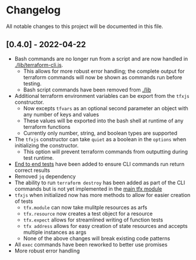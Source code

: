 # Changelog

All notable changes to this project will be documented in this file.

## [0.4.0] - 2022-04-22

- Bash commands are no longer run from a script and are now handled in [./lib/terraform-cli.js](./lib/terraform-cli.js).
    - This allows for more robust error handling; the complete output for terraform commands will now be shown as commands run before testing.
    - Bash script commands have been removed from [./lib](./lib)
- Additional terraform environment variables can be export from the `tfxjs` constructor.
    - Now excepts `tfvars` as an optional second parameter an object with any number of keys and values
    - These values will be exported into the bash shell at runtime of any terraform functions
    - Currently only number, string, and boolean types are supported
- The `tfxjs` constructor can take `quiet` as a boolean in the `options` when initializing the constructor. 
    - This option will prevent terraform commands from outputting during test runtime.
- [End to end tests](./e2e-tests/) have been added to ensure CLI commands run return correct results
- Removed `jq` dependency
- The ability to run `terraform destroy` has been added as part of the CLI commands but is not yet implemented in the [main tfx module](./lib/index.js)
- `tfxjs` when initialized now has more methods to allow for easier creation of tests
    - `tfx.module` can now take mulitple resources as arfs
    - `tfx.resource` now creates a test object for a resource
    - `tfx.expect` allows for streamlined writing of function tests
    - `tfx address` allows for easy creation of state resources and accepts multiple instances as args
    - None of the above changes will break existing code patterns
- All `exec` commands have been reworked to better use promises
- More robust error handling